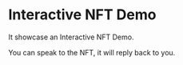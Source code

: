 # Interactive NFT Demo

It showcase an Interactive NFT Demo.

You can speak to the NFT, it will reply back to you.
